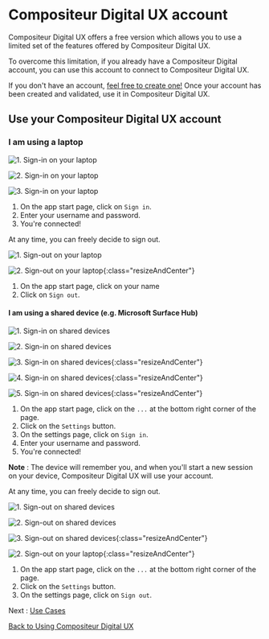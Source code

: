 # Compositeur Digital UX account

Compositeur Digital UX offers a free version which allows you to use a limited set of the features offered by Compositeur Digital UX.

To overcome this limitation, if you already have a Compositeur Digital account, you can use this account to connect to Compositeur Digital UX.

If you don't have an account, [feel free to create one!](http://www.compositeurdigital.com/Account/Register) Once your account has been created and validated, use it in Compositeur Digital UX.

## Use your Compositeur Digital UX account

### I am using a laptop

![1. Sign-in on your laptop](../../img/signin-laptop-1.jpg)

![2. Sign-in on your laptop](../../img/signin-laptop-2.jpg)

![3. Sign-in on your laptop](../../img/signin-laptop-3.jpg)

1. On the app start page, click on `Sign in`.
1. Enter your username and password.
1. You're connected!

At any time, you can freely decide to sign out.

![1. Sign-out on your laptop](../../img/signout-laptop-1.jpg)

![2. Sign-out on your laptop](../../img/signout-laptop-2.jpg){:class="resizeAndCenter"}

1. On the app start page, click on your name
2. Click on `Sign out`.


#### I am using a shared device (e.g. Microsoft Surface Hub)

![1. Sign-in on shared devices](../../img/signin-shareddevice-1.jpg)

![2. Sign-in on shared devices](../../img/signin-shareddevice-2.jpg)

![3. Sign-in on shared devices](../../img/signin-shareddevice-3.jpg){:class="resizeAndCenter"}

![4. Sign-in on shared devices](../../img/signin-shareddevice-4.jpg){:class="resizeAndCenter"}

![5. Sign-in on shared devices](../../img/signin-shareddevice-5.jpg){:class="resizeAndCenter"}

1. On the app start page, click on the `...` at the bottom right corner of the page.
1. Click on the `Settings` button.
1. On the settings page, click on `Sign in`.
1. Enter your username and password.
1. You're connected! 

**Note** : The device will remember you, and when you'll start a new session on your device, Compositeur Digital UX will use your account.

At any time, you can freely decide to sign out.

![1. Sign-out on shared devices](../../img/signout-shareddevice-1.jpg)

![2. Sign-out on shared devices](../../img/signout-shareddevice-2.jpg)

![3. Sign-out on shared devices](../../img/signout-shareddevice-3.jpg){:class="resizeAndCenter"}

![2. Sign-out on your laptop](../../img/signout-laptop-2.jpg){:class="resizeAndCenter"}

1. On the app start page, click on the `...` at the bottom right corner of the page.
1. Click on the `Settings` button.
1. On the settings page, click on `Sign out`.

Next : [Use Cases](../use_cases/index.md)

[Back to Using Compositeur Digital UX](index.md)
